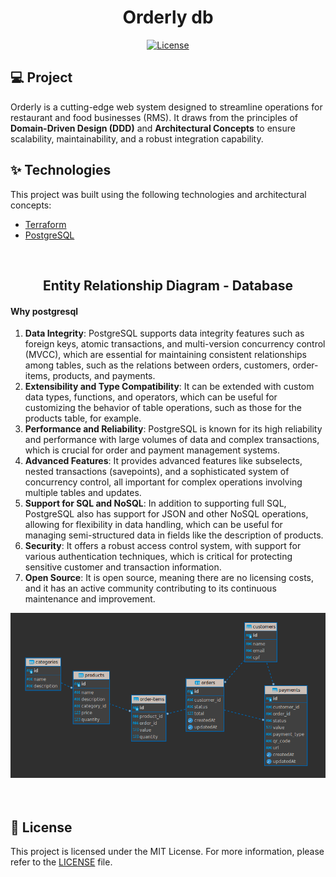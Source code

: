 <h1 align="center">Orderly db</h1>

<p align="center">
  <a href="#-license">
    <img alt="License" src="https://img.shields.io/static/v1?label=license&message=MIT&color=ed2945&labelColor=000000">
  </a>
</p>

## 💻 Project


Orderly is a cutting-edge web system designed to streamline operations for restaurant and food businesses (RMS). It draws from the principles of **Domain-Driven Design (DDD)** and **Architectural Concepts** to ensure scalability, maintainability, and a robust integration capability.

## ✨ Technologies

This project was built using the following technologies and architectural concepts:

- [Terraform](https://www.terraform.io/)
- [PostgreSQL](https://www.postgresql.org/)

<br>

<div align="center">
  <h2>Entity Relationship Diagram - Database</h2>
</div>

#### Why postgresql

1. **Data Integrity**: PostgreSQL supports data integrity features such as foreign keys, atomic transactions, and multi-version concurrency control (MVCC), which are essential for maintaining consistent relationships among tables, such as the relations between orders, customers, order-items, products, and payments.
2. **Extensibility and Type Compatibility**: It can be extended with custom data types, functions, and operators, which can be useful for customizing the behavior of table operations, such as those for the products table, for example.
3. **Performance and Reliability**:  PostgreSQL is known for its high reliability and performance with large volumes of data and complex transactions, which is crucial for order and payment management systems.
4. **Advanced Features**: It provides advanced features like subselects, nested transactions (savepoints), and a sophisticated system of concurrency control, all important for complex operations involving multiple tables and updates.
5. **Support for SQL and NoSQL**: In addition to supporting full SQL, PostgreSQL also has support for JSON and other NoSQL operations, allowing for flexibility in data handling, which can be useful for managing semi-structured data in fields like the description of products.
6. **Security**: It offers a robust access control system, with support for various authentication techniques, which is critical for protecting sensitive customer and transaction information.
7. **Open Source**: It is open source, meaning there are no licensing costs, and it has an active community contributing to its continuous maintenance and improvement.

<div align="center">
  <img src="./.github/er-diagram.png" alt="ER Diagram" />
</div>

<br>

<br> 

## 📝 License

This project is licensed under the MIT License. For more information, please refer to the [LICENSE](LICENSE.md) file.

